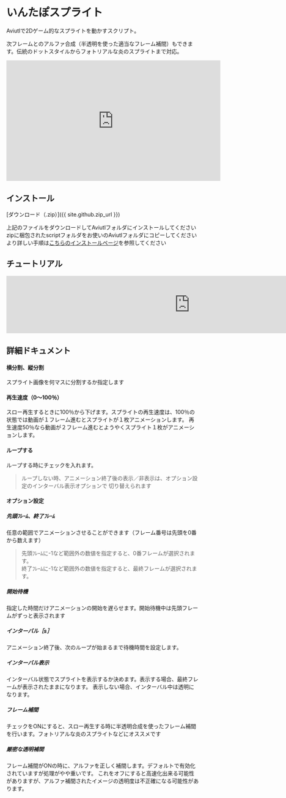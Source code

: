 # いんたぽスプライト

<!-- ゲーム実況でくそなプレイをさらした時（もし勢いをキープすべきなら）あなたが取るべき道は２つに一つです。今すぐ画面に配置されたあなたのアイコンを木っ端みじんに爆破するか、画面を丸ごと爆破して水に流すかです（暴論） -->
Aviutlで2Dゲーム的なスプライトを動かすスクリプト。

次フレームとのアルファ合成（半透明を使った適当なフレーム補間）もできます。伝統のドットスタイルからフォトリアルな炎のスプライトまで対応。

<iframe width="560" height="315" src="https://www.youtube.com/embed/yinve5RlOoo" frameborder="0" allow="accelerometer; autoplay; encrypted-media; gyroscope; picture-in-picture" allowfullscreen></iframe>

## インストール

[ダウンロード（.zip）]({{ site.github.zip_url }})

上記のファイルをダウンロードしてAviutlフォルダにインストールしてください  
zipに梱包されたscriptフォルダをお使いのAviutlフォルダにコピーしてください  
より詳しい手順は[こちらのインストールページ](./install)を参照してください

## チュートリアル
<div class="container">
<iframe src="https://docs.google.com/presentation/d/e/2PACX-1vQgOirKZ7He9heeSpjtTL8cejT5hyciIdcQhCJwcp3UKpLAI0f0FyT2gQK-PCMueTZwklNdXsYEBBxP/embed?start=false&loop=false&delayms=3000" frameborder="0" width="960" allowfullscreen="true" mozallowfullscreen="true" webkitallowfullscreen="true"></iframe>
</div>

## 詳細ドキュメント

#### 横分割、縦分割
スプライト画像を何マスに分割するか指定します

#### 再生速度（0～100％）
スロー再生するときに100％から下げます。スプライトの再生速度は、100％の状態では動画が１フレーム進むとスプライトが１枚アニメーションします。
再生速度50％なら動画が２フレーム進むとようやくスプライト１枚がアニメーションします。

#### ループする
ループする時にチェックを入れます。
> ループしない時、アニメーション終了後の表示／非表示は、オプション設定のインターバル表示オプションで
> 切り替えられます

#### オプション設定

##### 先頭ﾌﾚｰﾑ、終了ﾌﾚｰﾑ
任意の範囲でアニメーションさせることができます（フレーム番号は先頭を0番から数えます）
> 先頭ﾌﾚｰﾑに-1など範囲外の数値を指定すると、0番フレームが選択されます。  
> 終了ﾌﾚｰﾑに-1など範囲外の数値を指定すると、最終フレームが選択されます。

##### 開始待機
指定した時間だけアニメーションの開始を遅らせます。開始待機中は先頭フレームがずっと表示されます

##### インターバル［s］
アニメーション終了後、次のループが始まるまで待機時間を設定します。

##### インターバル表示
インターバル状態でスプライトを表示するか決めます。表示する場合、最終フレームが表示されたままになります。
表示しない場合、インターバル中は透明になります。

##### フレーム補間
チェックをONにすると、スロー再生する時に半透明合成を使ったフレーム補間を行います。フォトリアルな炎のスプライトなどにオススメです

##### 厳密な透明補間
フレーム補間がONの時に、アルファを正しく補間します。デフォルトで有効化されていますが処理がやや重いです。
これをオフにすると高速化出来る可能性がありますが、アルファ補間されたイメージの透明度は不正確になる可能性があります。





